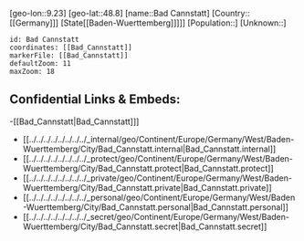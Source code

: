 ﻿---
location: [48.8,9.23]
mapzoom: [7,12] 
mapmarker: city 
type: City
tags:
- geo/City


SpocWebEntityId: 28960
isDeleted: false
confidential: public

---
[geo-lon::9.23]
[geo-lat::48.8]
[name::Bad Cannstatt]
[Country::[[Germany]]]
[State[[Baden-Wuerttemberg]]]]]
[Population::]
[Unknown::]


```leaflet
id: Bad Cannstatt
coordinates: [[Bad_Cannstatt]]
markerFile: [[Bad_Cannstatt]]
defaultZoom: 11 
maxZoom: 18
```


## Confidential Links & Embeds: 
-[[Bad_Cannstatt|Bad_Cannstatt]]] 
- [[../../../../../../../../_internal/geo/Continent/Europe/Germany/West/Baden-Wuerttemberg/City/Bad_Cannstatt.internal|Bad_Cannstatt.internal]] 
- [[../../../../../../../../_protect/geo/Continent/Europe/Germany/West/Baden-Wuerttemberg/City/Bad_Cannstatt.protect|Bad_Cannstatt.protect]] 
- [[../../../../../../../../_private/geo/Continent/Europe/Germany/West/Baden-Wuerttemberg/City/Bad_Cannstatt.private|Bad_Cannstatt.private]] 
- [[../../../../../../../../_personal/geo/Continent/Europe/Germany/West/Baden-Wuerttemberg/City/Bad_Cannstatt.personal|Bad_Cannstatt.personal]] 
- [[../../../../../../../../_secret/geo/Continent/Europe/Germany/West/Baden-Wuerttemberg/City/Bad_Cannstatt.secret|Bad_Cannstatt.secret]] 
